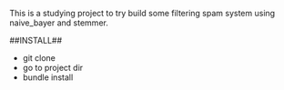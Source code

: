 This is a studying project to  try build some  filtering spam system using naive_bayer and stemmer.

##INSTALL##
- git clone <project>
- go to project dir
- bundle install



